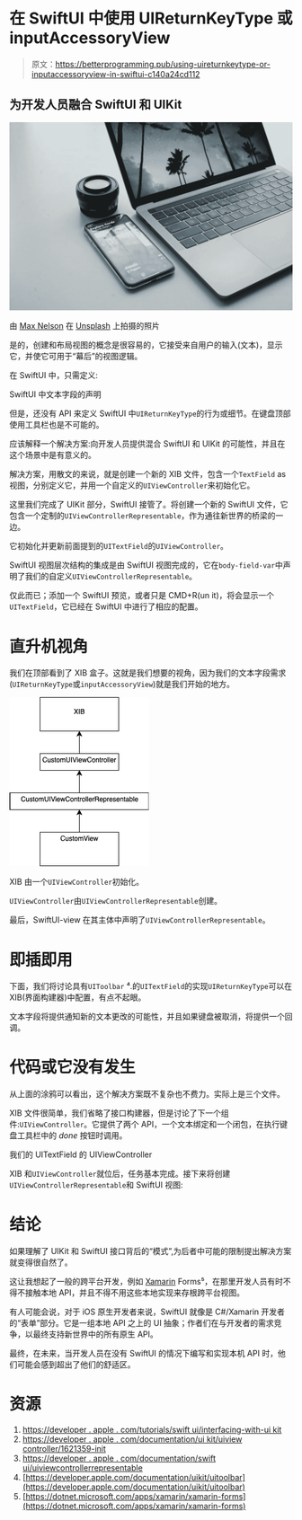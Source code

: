 # 在 SwiftUI 中使用 UIReturnKeyType 或 inputAccessoryView

> 原文：<https://betterprogramming.pub/using-uireturnkeytype-or-inputaccessoryview-in-swiftui-c140a24cd112>

## 为开发人员融合 SwiftUI 和 UIKit

![](img/63bc162f8396bd8589c33a84dec14aac.png)

由 [Max Nelson](https://unsplash.com/@maxcodes?utm_source=unsplash&utm_medium=referral&utm_content=creditCopyText) 在 [Unsplash](https://unsplash.com/s/photos/swift?utm_source=unsplash&utm_medium=referral&utm_content=creditCopyText) 上拍摄的照片

是的，创建和布局视图的概念是很容易的，它接受来自用户的输入(文本)，显示它，并使它可用于“幕后”的视图逻辑。

在 SwiftUI 中，只需定义:

SwiftUI 中文本字段的声明

但是，还没有 API 来定义 SwiftUI 中`UIReturnKeyType`的行为或细节。在键盘顶部使用工具栏也是不可能的。

应该解释一个解决方案:向开发人员提供混合 SwiftUI 和 UIKit 的可能性，并且在这个场景中是有意义的。

解决方案，用散文的来说，就是创建一个新的 XIB 文件，包含一个`TextField` as 视图，分别定义它，并用一个自定义的`UIViewController`来初始化它。

这里我们完成了 UIKit 部分，SwiftUI 接管了。将创建一个新的 SwiftUI 文件，它包含一个定制的`UIViewControllerRepresentable`，作为通往新世界的桥梁的一边。

它初始化并更新前面提到的`UITextField`的`UIViewController`。

SwiftUI 视图层次结构的集成是由 SwiftUI 视图完成的，它在`body-field-var`中声明了我们的自定义`UIViewControllerRepresentable`。

仅此而已；添加一个 SwiftUI 预览，或者只是 CMD+R(un it)，将会显示一个`UITextField`，它已经在 SwiftUI 中进行了相应的配置。

# 直升机视角

我们在顶部看到了 XIB 盒子。这就是我们想要的视角，因为我们的文本字段需求(`UIReturnKeyType`或`inputAccessoryView`)就是我们开始的地方。

![](img/188ceeab72a114b0c3565ac62321dc7a.png)

XIB 由一个`UIViewController`初始化。

`UIViewController`由`UIViewControllerRepresentable`创建。

最后，SwiftUI-view 在其主体中声明了`UIViewControllerRepresentable`。

# 即插即用

下面，我们将讨论具有`UIToolbar` ⁴.的`UITextField`的实现`UIReturnKeyType`可以在 XIB(界面构建器)中配置，有点不起眼。

文本字段将提供通知新的文本更改的可能性，并且如果键盘被取消，将提供一个回调。

# 代码或它没有发生

从上面的涂鸦可以看出，这个解决方案既不复杂也不费力。实际上是三个文件。

XIB 文件很简单，我们省略了接口构建器，但是讨论了下一个组件:`UIViewController`。它提供了两个 API，一个文本绑定和一个闭包，在执行键盘工具栏中的 *done* 按钮时调用。

我们的 UITextField 的 UIViewController

XIB 和`UIViewController`就位后，任务基本完成。接下来将创建`UIViewControllerRepresentable`和 SwiftUI 视图:

# 结论

如果理解了 UIKit 和 SwiftUI 接口背后的“模式”,为后者中可能的限制提出解决方案就变得很自然了。

这让我想起了一般的跨平台开发，例如 [Xamarin](https://dotnet.microsoft.com/apps/xamarin) Forms⁵，在那里开发人员有时不得不接触本地 API，并且不得不用这些本地实现来存根跨平台视图。

有人可能会说，对于 iOS 原生开发者来说，SwiftUI 就像是 C#/Xamarin 开发者的“表单”部分。它是一组本地 API 之上的 UI 抽象；作者们在与开发者的需求竞争，以最终支持新世界中的所有原生 API。

最终，在未来，当开发人员在没有 SwiftUI 的情况下编写和实现本机 API 时，他们可能会感到超出了他们的舒适区。

# 资源

1.  [https://developer . apple . com/tutorials/swift ui/interfacing-with-ui kit](https://developer.apple.com/tutorials/swiftui/interfacing-with-uikit)
2.  [https://developer . apple . com/documentation/ui kit/uiview controller/1621359-init](https://developer.apple.com/documentation/uikit/uiviewcontroller/1621359-init)
3.  [https://developer . apple . com/documentation/swift ui/uiviewcontrollerrepresentable](https://developer.apple.com/documentation/swiftui/uiviewcontrollerrepresentable)
4.  [https://developer.apple.com/documentation/uikit/uitoolbar](https://developer.apple.com/documentation/uikit/uitoolbar)
5.  [https://dotnet.microsoft.com/apps/xamarin/xamarin-forms](https://dotnet.microsoft.com/apps/xamarin/xamarin-forms)